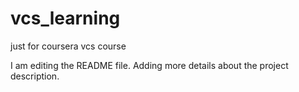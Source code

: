 # vcs_learning
just for coursera vcs course

I am editing the README file. 
Adding more details about the project description.
